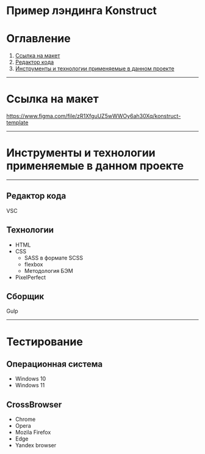 # Пример лэндинга Konstruct
# Оглавление
1. [Ссылка на макет](https://github.com/SOB1975/Konstruct/edit/master/README.md#ссылка-на-макет)
2. [Редактор кода](https://github.com/SOB1975/Konstruct/edit/master/README.md#редактор-кода)
3. [Инструменты и технологии применяемые в данном проекте](https://github.com/SOB1975/Konstruct/edit/master/README.md#инструменты-и-технологии-применяемые-в-данном-проекте)
____
# Ссылка на макет 
https://www.figma.com/file/zR1XfguUZ5wWWOy6ah30Xq/konstruct-template
____
# Инструменты и технологии применяемые в данном проекте
____
## Редактор кода
VSC
## Технологии
- HTML
- CSS
  - SASS в формате SCSS
  - flexbox
  - Методология БЭМ
- PixelPerfect
 ## Сборщик
 Gulp
____
# Тестирование
## Операционная система
- Windows 10
- Windows 11
## CrossBrowser
- Chrome
- Opera
- Mozila Firefox
- Edge
- Yandex browser


